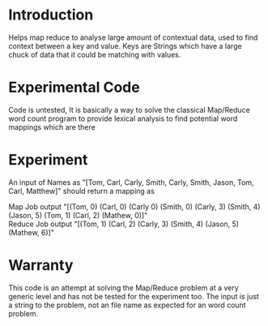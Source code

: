 # Introduction

Helps map reduce to analyse large amount of contextual data, used to find context between a key and value.
Keys are Strings which have a large chuck of data that it could be matching with values.

# Experimental Code

Code is untested, It is basically a way to solve the classical Map/Reduce word count program to provide
lexical analysis to find potential word mappings which are there

# Experiment

An input of Names as "[Tom, Carl, Carly, Smith, Carly, Smith, Jason, Tom, Carl, Matthew]" should return a mapping as <br/> 

Map Job output "[(Tom, 0) (Carl, 0) (Carly 0) (Smith, 0) (Carly, 3) (Smith, 4) (Jason, 5) (Tom, 1) (Carl, 2) (Mathew, 0)]" <br/>
Reduce Job output "[(Tom, 1) (Carl, 2) (Carly, 3) (Smith, 4) (Jason, 5) (Mathew, 6)]" <br/>

# Warranty

This code is an attempt at solving the Map/Reduce problem at a very generic level and has not be tested for the
experiment too. The input is just a string to the problem, not an file name as expected for an word count 
problem.
